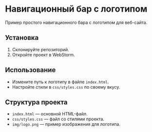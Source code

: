 # Навигационный бар с логотипом

Пример простого навигационного бара с логотипом для веб-сайта.

## Установка

1. Склонируйте репозиторий.
2. Откройте проект в WebStorm.

## Использование

- Измените путь к логотипу в файле `index.html`.
- Настройте стили в `css/styles.css` по своему вкусу.

## Структура проекта

- `index.html` — основной HTML-файл.
- `css/styles.css` — файл со стилями проекта.
- `img/logo.png` — пример изображения для логотипа.
